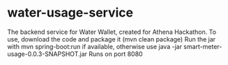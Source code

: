 # water-usage-service
The backend service for Water Wallet, created for Athena Hackathon. 
To use, download the code and package it (mvn clean package)
Run the jar with mvn spring-boot:run if available, otherwise use java -jar smart-meter-usage-0.0.3-SNAPSHOT.jar
Runs on port 8080
